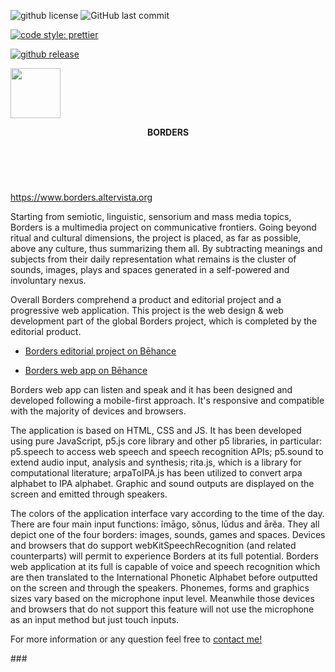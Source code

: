 <!--[![www.andreazangheri.it](https://img.shields.io/badge/www.-andreazangheri.it-blue.svg)](https://www.andreazangheri.it)-->
![github license](https://img.shields.io/github/license/typerror/borders.svg)
![GitHub last commit](https://img.shields.io/github/last-commit/typerror/borders.svg)
<!--[![CircleCI Status](https://circleci.com/gh/typerror/typerror.github.io.svg?style=shield&circle-token=:circle-token)](https://circleci.com/gh/typerror/typerror.github.io)-->
<!--[![Build Status](https://travis-ci.com/typerror/typerror.github.io.svg?branch=master)](https://travis-ci.com/typerror/typerror.github.io)-->
<!--[![Codeship Status for typerror/typerror.github.io](https://app.codeship.com/projects/269d6c90-a7f3-0136-1b34-22a19e54f1ad/status?branch=master)](https://app.codeship.com/projects/308379)-->
[![code style: prettier](https://img.shields.io/badge/code_style-prettier-ff69b4.svg)](https://github.com/prettier/prettier)
<!-- ![npm dependencies](https://img.shields.io/david/typerror/borders.svg)-->
<!-- ![npm devdependencies](https://img.shields.io/david/dev/typerror/borders.svg)-->
[![github release](https://img.shields.io/github/release/typerror/borders.svg)](https://github.com/typerror/borders/releases)
<!DOCTYPE html>
<html>
<head>
</head>
<body>
<img src="https://github.com/typerror/Borders/blob/master/data/load_black.svg" width="80px" height="80px">
<header >
<p><strong>BORDERS</strong></p><br>
</header>
<p><a href="https://borders.altervista.org" target="_blank">https://www.borders.altervista.org</a></p>
<p>Starting from semiotic, linguistic, sensorium and mass media topics, Borders is a multimedia project on communicative frontiers. Going beyond ritual and cultural dimensions, the project is placed, as far as possible, above any culture, thus summarizing them all. By subtracting meanings and subjects from their daily representation what remains is the cluster of sounds, images, plays and spaces generated in a self-powered and involuntary nexus.</p>
  Overall Borders comprehend a product and editorial project and a progressive web application. This project is the web design & web development part of the global Borders project, which is completed by the editorial product.
<ul>
<li><p><a href="https://www.behance.net/gallery/64701607/Borders" target="_blank">Borders editorial project on Bēhance</a></p></li>
<li><p><a href="https://www.behance.net/gallery/64776803/Borders-Web-App" target="_blank">Borders web app on Bēhance</a></p></li>
</ul>
<p>Borders web app can listen and speak and it has been designed and developed following a mobile-first approach. It's responsive and compatible with the majority of devices and browsers.</p>
<p>The application is based on HTML, CSS and JS. It has been developed using pure JavaScript, p5.js core library and other p5 libraries, in particular: p5.speech to access web speech and speech recognition APIs; p5.sound to extend audio input, analysis and synthesis; rita.js, which is a library for computational literature; arpaToIPA.js has been utilized to convert arpa alphabet to IPA alphabet. Graphic and sound outputs are displayed on the screen and emitted through speakers.
</p>
 <p>The colors of the application interface vary according to the time of the day. There are four main input functions: ĭmāgo, sŏnus, lūdus and ārĕa. They all depict one of the four borders: images, sounds, games and spaces. Devices and browsers that do support webKitSpeechRecognition (and related counterparts) will permit to experience Borders at its full potential. Borders web application at its full is capable of voice and speech recognition which are then translated to the International Phonetic Alphabet before outputted on the screen and through the speakers. Phonemes, forms and graphics sizes vary based on the microphone input level. Meanwhile those devices and browsers that do not support this feature will not use the microphone as an input method but just touch inputs.</p>

<p>For more information or any question feel free to <a href="mailto:arkznh@gmail.com">contact me!</a></p>

<p>###</p>
</body>
</html>

